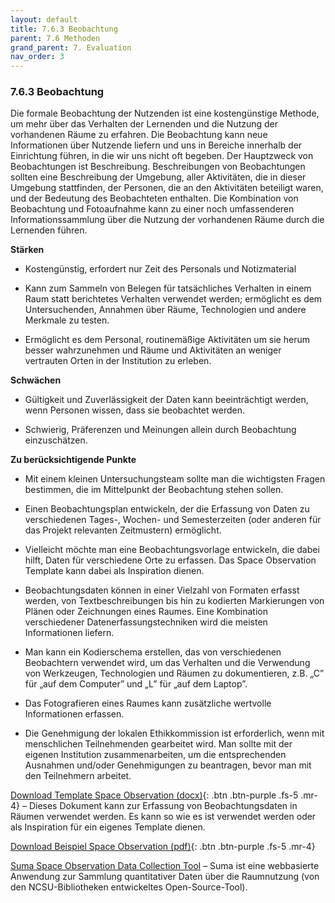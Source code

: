 ```yaml
---
layout: default
title: 7.6.3 Beobachtung
parent: 7.6 Methoden
grand_parent: 7. Evaluation
nav_order: 3
---
```



### 7.6.3 Beobachtung

Die formale Beobachtung der Nutzenden ist eine kostengünstige Methode, um
mehr über das Verhalten der Lernenden und die Nutzung der vorhandenen
Räume zu erfahren. Die Beobachtung kann neue Informationen über Nutzende
liefern und uns in Bereiche innerhalb der Einrichtung führen, in die wir
uns nicht oft begeben. Der Hauptzweck von Beobachtungen ist
Beschreibung. Beschreibungen von Beobachtungen sollten eine Beschreibung
der Umgebung, aller Aktivitäten, die in dieser Umgebung stattfinden, der
Personen, die an den Aktivitäten beteiligt waren, und der Bedeutung des
Beobachteten enthalten. Die Kombination von Beobachtung und Fotoaufnahme
kann zu einer noch umfassenderen Informationssammlung über die Nutzung
der vorhandenen Räume durch die Lernenden führen.

**Stärken**

-   Kostengünstig, erfordert nur Zeit des Personals und Notizmaterial

-   Kann zum Sammeln von Belegen für tatsächliches Verhalten in einem
    Raum statt berichtetes Verhalten verwendet werden; ermöglicht es dem
    Untersuchenden, Annahmen über Räume, Technologien und andere
    Merkmale zu testen.

-   Ermöglicht es dem Personal, routinemäßige Aktivitäten um sie herum
    besser wahrzunehmen und Räume und Aktivitäten an weniger vertrauten
    Orten in der Institution zu erleben.

**Schwächen**

-   Gültigkeit und Zuverlässigkeit der Daten kann beeinträchtigt werden,
    wenn Personen wissen, dass sie beobachtet werden.

-   Schwierig, Präferenzen und Meinungen allein durch Beobachtung
    einzuschätzen.

**Zu berücksichtigende Punkte**

-   Mit einem kleinen Untersuchungsteam sollte man die wichtigsten
    Fragen bestimmen, die im Mittelpunkt der Beobachtung stehen sollen.

-   Einen Beobachtungsplan entwickeln, der die Erfassung von Daten zu
    verschiedenen Tages-, Wochen- und Semesterzeiten (oder anderen für
    das Projekt relevanten Zeitmustern) ermöglicht.

-   Vielleicht möchte man eine Beobachtungsvorlage entwickeln, die dabei
    hilft, Daten für verschiedene Orte zu erfassen. Das Space
    Observation Template kann dabei als Inspiration dienen.

-   Beobachtungsdaten können in einer Vielzahl von Formaten erfasst
    werden, von Textbeschreibungen bis hin zu kodierten Markierungen von
    Plänen oder Zeichnungen eines Raumes. Eine Kombination verschiedener
    Datenerfassungstechniken wird die meisten Informationen liefern.

-   Man kann ein Kodierschema erstellen, das von verschiedenen
    Beobachtern verwendet wird, um das Verhalten und die Verwendung von
    Werkzeugen, Technologien und Räumen zu dokumentieren, z.B. „C” für
    „auf dem Computer” und „L” für „auf dem Laptop”.

-   Das Fotografieren eines Raumes kann zusätzliche wertvolle
    Informationen erfassen.

-   Die Genehmigung der lokalen Ethikkommission ist erforderlich, wenn
    mit menschlichen Teilnehmenden gearbeitet wird. Man sollte mit der
    eigenen Institution zusammenarbeiten, um die entsprechenden
    Ausnahmen und/oder Genehmigungen zu beantragen, bevor man mit den
    Teilnehmern arbeitet.

[Download Template Space Observation (docx)](../../00_Tools/07_06_03_DE_Observation_Template.docx){: .btn .btn-purple .fs-5 .mr-4}
– Dieses Dokument kann zur Erfassung von Beobachtungsdaten in Räumen
verwendet werden. Es kann so wie es ist verwendet werden oder als
Inspiration für ein eigenes Template dienen.

[Download Beispiel Space Observation (pdf)](../../00_Tools/07_06_03_Space-Observation_example.pdf){: .btn .btn-purple .fs-5 .mr-4}

[Suma Space Observation Data Collection Tool](https://suma-project.github.io/Suma/) – Suma ist
eine webbasierte Anwendung zur Sammlung quantitativer Daten über die
Raumnutzung (von den NCSU-Bibliotheken entwickeltes Open-Source-Tool).
